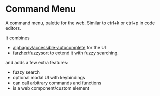 # Command Menu

A command menu, palette for the web. Similar to ctrl+k or ctrl+p in code editors.

It combines

- [alphagov/accessible-autocomplete](https://github.com/alphagov/accessible-autocomplete) for the UI
- [farzher/fuzzysort](https://github.com/farzher/fuzzysort) to extend it with fuzzy searching.
		
and adds a few extra features:

- fuzzy search
- optional modal UI with keybindings
- can call arbitrary commands and functions
- is a web component/custom element
